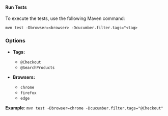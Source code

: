 #### Run Tests

To execute the tests, use the following Maven command:

`mvn test -Dbrowser=<browser> -Dcucumber.filter.tags="<tag>`

### Options

- **Tags:**
  - `@Checkout`
  - `@SearchProducts`

- **Browsers:**
  - `chrome`
  - `firefox`
  - `edge`

**Example**:
`mvn test -Dbrowser=chrome -Dcucumber.filter.tags="@Checkout"`

	